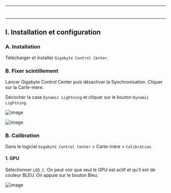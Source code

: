 ------------------------------------------------------------------------------------------------------------------------------
# <p align='center'> 
------------------------------------------------------------------------------------------------------------------------------
## I. Installation et configuration
### A. Installation
Télécharger et installer `Gigabyte Control Center`.

### B. Fixer scintillement
Lancer Gigabyte Control Center puis désactiver la Synchronisation. Cliquer sur la Carte-mère.

Décocher la case `Dynamic Lightning` et cliquer sur le bouton `Dynamic Lightning`.

![image](https://github.com/user-attachments/assets/92fac8c2-35cd-4e16-85e6-2ab03935d4cf)

![image](https://github.com/user-attachments/assets/9b094587-d5d9-4d9f-8ecd-cd2c4f8ade33)

### B. Calibration
Dans le logiciel `Gigabyte Control Center` > Carte-mère > `Calibration`.
#### 1. GPU
Sélectionner `LED_C`. On peut voir que seul le GPU est actif et qu'il est de couleur BLEU. On appuie sur le bouton Bleu.

![image](https://github.com/user-attachments/assets/8f3fd384-55d4-43cc-9d3f-76417e5a98e0)


